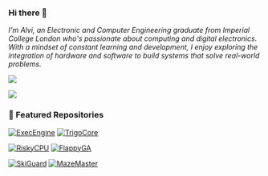 ### Hi there 👋  

*I'm Alvi, an Electronic and Computer Engineering graduate from Imperial College London who's passionate about computing and digital electronics. With a mindset of constant learning and development, I enjoy exploring the integration of hardware and software to build systems that solve real-world problems.*  

![](https://github-readme-streak-stats.herokuapp.com/?user=alvi-codes&theme=gotham&hide=false)<br/>  

![](https://github-readme-stats.vercel.app/api/top-langs/?username=alvi-codes&theme=gruvbox_light_border=true&include_all_commits=true&count_private=false&layout=compact&exclude_repo=FlappyGA,MazeMaster&langs_count=10)<br/>  

### 📌 Featured Repositories  

[![ExecEngine](https://github-readme-stats.vercel.app/api/pin/?username=alvi-codes&repo=ExecEngine&theme=gotham&border_radius=0)](https://github.com/alvi-codes/ExecEngine)
[![TrigoCore](https://github-readme-stats.vercel.app/api/pin/?username=alvi-codes&repo=TrigoCore&theme=gotham&border_radius=0)](https://github.com/alvi-codes/TrigoCore)  

[![RiskyCPU](https://github-readme-stats.vercel.app/api/pin/?username=alvi-codes&repo=RiskyCPU&theme=gotham&border_radius=0)](https://github.com/alvi-codes/RiskyCPU)
[![FlappyGA](https://github-readme-stats.vercel.app/api/pin/?username=alvi-codes&repo=FlappyGA&theme=gotham&border_radius=0)](https://github.com/alvi-codes/FlappyGA)  

[![SkiGuard](https://github-readme-stats.vercel.app/api/pin/?username=alvi-codes&repo=SkiGuard&theme=gotham&border_radius=0)](https://github.com/alvi-codes/SkiGuard)
[![MazeMaster](https://github-readme-stats.vercel.app/api/pin/?username=alvi-codes&repo=MazeMaster&theme=gotham&border_radius=0)](https://github.com/alvi-codes/MazeMaster)  
